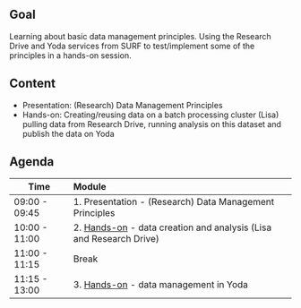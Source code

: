 ## Goal

Learning about basic data management principles. Using the Research Drive and Yoda services from SURF to test/implement some of the principles in a hands-on session.



## Content

- Presentation: (Research) Data Management Principles 
- Hands-on: Creating/reusing data on a batch processing cluster (Lisa) pulling data from Research Drive, running analysis on this dataset and publish the data on Yoda


## Agenda

| Time           | Module              | 
| -------------- |:-------------|
|  09:00 - 09:45 | 1. Presentation - (Research) Data Management Principles |                                      
|  10:00 - 11:00 | 2. [Hands-on](https://github.com/maithili-k/uva-rdm-jan-2023/blob/main/2-data-creation-and-analysis/lisa-researchdrive-exercise.md) - data creation and analysis (Lisa and Research Drive)|
|  11:00 - 11:15 | Break |
|  11:15 - 13:00 | 3. [Hands-on](https://github.com/maithili-k/uva-rdm-jan-2023/blob/main/3-data-storage-publication/yoda-exercise.md) - data management in Yoda |
